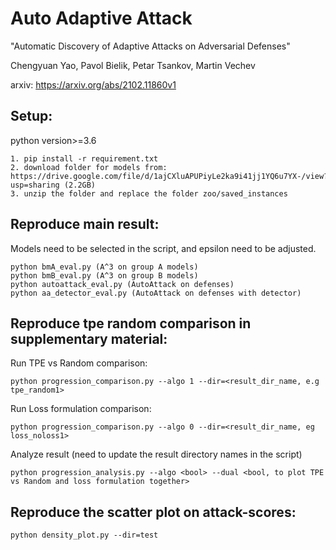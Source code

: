 # Auto Adaptive Attack

"Automatic Discovery of Adaptive Attacks on Adversarial Defenses"

Chengyuan Yao, Pavol Bielik, Petar Tsankov, Martin Vechev

arxiv: https://arxiv.org/abs/2102.11860v1


## Setup:
python version>=3.6
```
1. pip install -r requirement.txt
2. download folder for models from: https://drive.google.com/file/d/1ajCXluAPUPiyLe2ka9i41jj1YQ6u7YX-/view?usp=sharing (2.2GB)
3. unzip the folder and replace the folder zoo/saved_instances
```
## Reproduce main result:
Models need to be selected in the script, and epsilon need to be adjusted. 
```
python bmA_eval.py (A^3 on group A models)
python bmB_eval.py (A^3 on group B models)
python autoattack_eval.py (AutoAttack on defenses)
python aa_detector_eval.py (AutoAttack on defenses with detector)
```

## Reproduce tpe random comparison in supplementary material:
Run TPE vs Random comparison:  
```
python progression_comparison.py --algo 1 --dir=<result_dir_name, e.g tpe_random1>  
```
Run Loss formulation comparison:  
```
python progression_comparison.py --algo 0 --dir=<result_dir_name, eg loss_noloss1>
``` 
Analyze result (need to update the result directory names in the script)
```
python progression_analysis.py --algo <bool> --dual <bool, to plot TPE vs Random and loss formulation together>
```
## Reproduce the scatter plot on attack-scores:
```
python density_plot.py --dir=test
```
